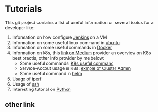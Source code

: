 # Tutorials

This git project contains a list of useful information on several topics for a developer like:

1. Information on how configure  [Jenkins](Jenkins/README.md) on a VM
2.  Information on some useful linux command in [ubuntu](Generic-Linux/useful_linux.md)
3. Information on some useful commands in [Docker](Docker-K8s/Docker.md)
4. Information on k8s, this [link on Medium](https://overcast.blog/13-kubernetes-configurations-you-should-know-in-2024-54eec72f307e) provider an overview on K8s best practis, other info provider by me below:
    - Some useful commands: [K8s useful command](Docker-K8s/K8s_useful_command.md)
    - Service-Accout usage in K8s: [exmple of Cluster Admin](Docker-K8s/cluster-admin.md)
    - Some useful command in [helm](Docker-K8s/helm.md)
5. Usage of [iperf](Generic-Linux/iperf.md)
6. Usage of [ssh](Generic-Linux/ssh_and_switchoff.md)
7. Interesting tutorial on [Python](Python/README.md)

## other link
